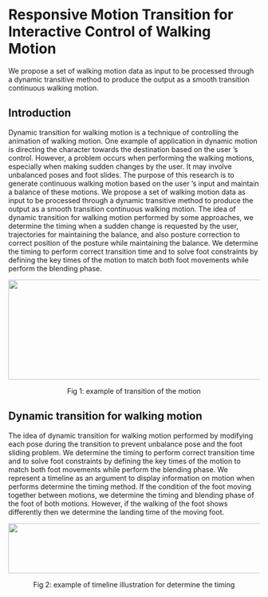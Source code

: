 # Responsive Motion Transition for Interactive Control of Walking Motion
We propose a set of walking motion data as input to be processed through a dynamic transitive method to produce the output as a smooth transition continuous
walking motion.

## Introduction
Dynamic transition for walking motion is a technique
of controlling the animation of walking motion.
One example of application in dynamic motion
is directing the character towards the destination
based on the user ’s control. However, a problem occurs
when performing the walking motions, especially
when making sudden changes by the user. It may involve
unbalanced poses and foot slides.
The purpose of this research is to generate continuous
walking motion based on the user ’s input
and maintain a balance of these motions. We propose
a set of walking motion data as input to be processed
through a dynamic transitive method to produce
the output as a smooth transition continuous
walking motion.
The idea of dynamic transition for walking motion
performed by some approaches, we determine
the timing when a sudden change is requested by the
user, trajectories for maintaining the balance, and
also posture correction to correct position of the posture
while maintaining the balance. 
We determine the timing to perform correct
transition time and to solve foot constraints by
defining the key times of the motion to match both
foot movements while perform the blending phase.



<p align="center">
  <img width="550" height="200" src="https://user-images.githubusercontent.com/22293987/136187169-24678516-4317-4690-839c-ddd4084b08cc.jpg">
  </p>
  <p align="center">
   Fig 1: example of transition of the motion
  </p>
  
  ## Dynamic transition for walking motion
The idea of dynamic transition for walking motion
performed by modifying each pose during the transition
to prevent unbalance pose and the foot sliding
problem. We determine the timing to perform correct
transition time and to solve foot constraints by
defining the key times of the motion to match both
foot movements while perform the blending phase.
We represent a timeline as an argument to display
information on motion when performs determine the
timing method. If the condition of the foot moving
together between motions, we determine the timing
and blending phase of the foot of both motions. However,
if the walking of the foot shows differently then
we determine the landing time of the moving foot.

<p align="center">
  <img width="650" height="100" src="https://user-images.githubusercontent.com/22293987/148620916-a6cb94e0-b158-40bc-ab05-ecb2f4079d22.png">
  </p>
  <p align="center">
   Fig 2: example of timeline illustration for determine the timing
  </p>

